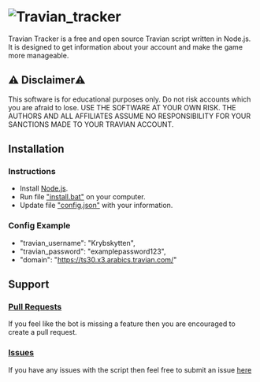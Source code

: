 # ![Travian_tracker](https://www.travian.com/open_graph_1200x630.png)

Travian Tracker is a free and open source Travian script written in Node.js. It is designed to get information about your account and make the game more manageable.

## ⚠️ Disclaimer⚠️ 
This software is for educational purposes only. Do not risk accounts 
which you are afraid to lose. USE THE SOFTWARE AT YOUR OWN RISK. THE AUTHORS 
AND ALL AFFILIATES ASSUME NO RESPONSIBILITY FOR YOUR SANCTIONS MADE TO YOUR TRAVIAN ACCOUNT.  

## Installation

### Instructions
- Install [Node.js](https://nodejs.org/en/).
- Run file ["install.bat"](https://github.com/Krybskytten/Travian_tracker/blob/main/install.bat) on your computer.
- Update file ["config.json"](https://github.com/Krybskytten/Travian_tracker/blob/main/config.json) with your information.

### Config Example
- "travian_username": "Krybskytten",
- "travian_password": "examplepassword123",
- "domain": "https://ts30.x3.arabics.travian.com/"



## Support

### [Pull Requests](https://github.com/Krybskytten/Travian_tracker/pulls)

If you feel like the bot is missing a feature then you are encouraged to create a pull request.

### [Issues](https://github.com/Krybskytten/Travian_tracker/issues)
If you have any issues with the script then feel free to submit an issue [here](https://github.com/Krybskytten/Travian_tracker/issues)

